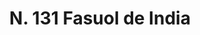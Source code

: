 ---
title: "N. 131 Fasuol de India"
permalink: "/edition/plant131/"
plant-name: "N. 131"
plant-number: "131"
plant-xml: "/assets/xml/plant131.xml"
plant-img1: "/assets/img/plant131_verso.jpg"
plant-img2: "/assets/img/plant131.jpg"
plant-title: "N. 131 Fasuol de India"
plant-taxon-link: ""
plant-taxon-content: ""
layout: single-xml
---